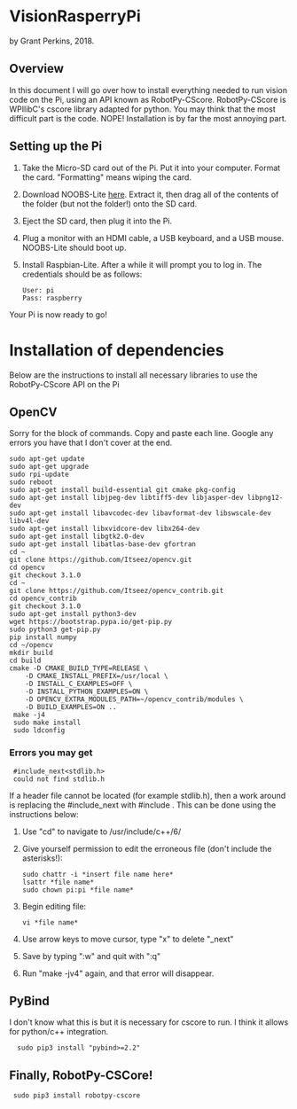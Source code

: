 # VisionRasperryPi
by Grant Perkins, 2018.

## Overview

In this document I will go over how to install everything needed to run vision code on the Pi, using an API known as RobotPy-CScore. RobotPy-CScore is WPIlibC's cscore library adapted for python. You may think that the most difficult part is the code. NOPE! Installation is by far the most annoying part.

## Setting up the Pi

 1. Take the Micro-SD card out of the Pi. Put it into your computer. Format the card. "Formatting" means wiping the card.
 2. Download NOOBS-Lite [here](https://downloads.raspberrypi.org/NOOBS_lite_latest). Extract it, then drag all of the contents of the folder (but not the folder!) onto the SD card.
 3. Eject the SD card, then plug it into the Pi.
 4. Plug a monitor with an HDMI cable, a USB keyboard, and a USB mouse. NOOBS-Lite should boot up.
 5. Install Raspbian-Lite. After a while it will prompt you to log in. The credentials should be as follows:
 
        User: pi
        Pass: raspberry
 Your Pi is now ready to go!
 
# Installation of dependencies
Below are the instructions to install all necessary libraries to use the RobotPy-CScore API on the Pi

## OpenCV
 Sorry for the block of commands. Copy and paste each line. Google any errors you have that I don't cover at the end.
 
    sudo apt-get update
    sudo apt-get upgrade
    sudo rpi-update
    sudo reboot
    sudo apt-get install build-essential git cmake pkg-config
    sudo apt-get install libjpeg-dev libtiff5-dev libjasper-dev libpng12-dev
    sudo apt-get install libavcodec-dev libavformat-dev libswscale-dev libv4l-dev
    sudo apt-get install libxvidcore-dev libx264-dev
    sudo apt-get install libgtk2.0-dev
    sudo apt-get install libatlas-base-dev gfortran
    cd ~
    git clone https://github.com/Itseez/opencv.git
    cd opencv
    git checkout 3.1.0
    cd ~
    git clone https://github.com/Itseez/opencv_contrib.git
    cd opencv_contrib
    git checkout 3.1.0
    sudo apt-get install python3-dev
    wget https://bootstrap.pypa.io/get-pip.py
    sudo python3 get-pip.py
    pip install numpy
    cd ~/opencv
    mkdir build
    cd build
    cmake -D CMAKE_BUILD_TYPE=RELEASE \
        -D CMAKE_INSTALL_PREFIX=/usr/local \
        -D INSTALL_C_EXAMPLES=OFF \
        -D INSTALL_PYTHON_EXAMPLES=ON \
        -D OPENCV_EXTRA_MODULES_PATH=~/opencv_contrib/modules \
        -D BUILD_EXAMPLES=ON ..
     make -j4
     sudo make install
     sudo ldconfig

### Errors you may get

     #include_next<stdlib.h>
     could not find stdlib.h
     
If a header file cannot be located (for example stdlib.h), then a work around is replacing the #include_next with #include . This can be done using the instructions below:

 1. Use "cd" to navigate to /usr/include/c++/6/
 2. Give yourself permission to edit the erroneous file (don't include the asterisks!):
 
        sudo chattr -i *insert file name here*
        lsattr *file name*
        sudo chown pi:pi *file name*
    
 3. Begin editing file:
 
        vi *file name*
        
 4. Use arrow keys to move cursor, type "x" to delete "_next"
 5. Save by typing ":w" and quit with ":q"
 6. Run "make -jv4" again, and that error will disappear.
 
 ## PyBind
 I don't know what this is but it is necessary for cscore to run. I think it allows for python/c++ integration.
 
      sudo pip3 install "pybind>=2.2"

## Finally, RobotPy-CSCore!

     sudo pip3 install robotpy-cscore

